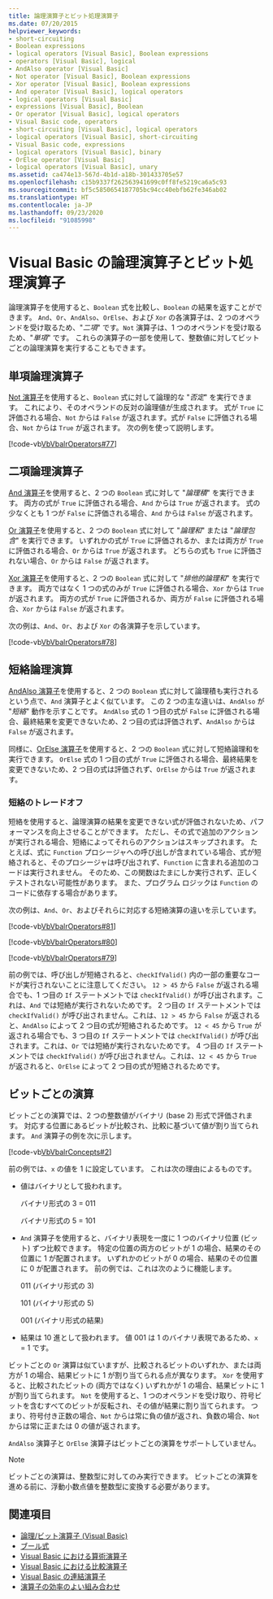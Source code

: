 ```yaml
---
title: 論理演算子とビット処理演算子
ms.date: 07/20/2015
helpviewer_keywords:
- short-circuiting
- Boolean expressions
- logical operators [Visual Basic], Boolean expressions
- operators [Visual Basic], logical
- AndAlso operator [Visual Basic]
- Not operator [Visual Basic], Boolean expressions
- Xor operator [Visual Basic], Boolean expressions
- And operator [Visual Basic], logical operators
- logical operators [Visual Basic]
- expressions [Visual Basic], Boolean
- Or operator [Visual Basic], logical operators
- Visual Basic code, operators
- short-circuiting [Visual Basic], logical operators
- logical operators [Visual Basic], short-circuiting
- Visual Basic code, expressions
- logical operators [Visual Basic], binary
- OrElse operator [Visual Basic]
- logical operators [Visual Basic], unary
ms.assetid: ca474e13-567d-4b1d-a18b-301433705e57
ms.openlocfilehash: c15b9337f262563941699c0ff8fe5219ca6a5c93
ms.sourcegitcommit: bf5c5850654187705bc94cc40ebfb62fe346ab02
ms.translationtype: HT
ms.contentlocale: ja-JP
ms.lasthandoff: 09/23/2020
ms.locfileid: "91085998"
---
```

# <a name="logical-and-bitwise-operators-in-visual-basic"></a>Visual Basic の論理演算子とビット処理演算子

論理演算子を使用すると、`Boolean` 式を比較し、`Boolean` の結果を返すことができます。 `And`、`Or`、`AndAlso`、`OrElse`、および `Xor` の各演算子は、2 つのオペランドを受け取るため、"*二項*" です。`Not` 演算子は、1 つのオペランドを受け取るため、"*単項*" です。 これらの演算子の一部を使用して、整数値に対してビットごとの論理演算を実行することもできます。  
  
## <a name="unary-logical-operator"></a>単項論理演算子  

 [Not 演算子](../../../language-reference/operators/not-operator.md)を使用すると、`Boolean` 式に対して論理的な "*否定*" を実行できます。 これにより、そのオペランドの反対の論理値が生成されます。 式が `True` に評価される場合、`Not` からは `False` が返されます。式が `False` に評価される場合、`Not` からは `True` が返されます。 次の例を使って説明します。  
  
 [!code-vb[VbVbalrOperators#77](~/samples/snippets/visualbasic/VS_Snippets_VBCSharp/VbVbalrOperators/VB/Class1.vb#77)]  
  
## <a name="binary-logical-operators"></a>二項論理演算子  

 [And 演算子](../../../language-reference/operators/and-operator.md)を使用すると、2 つの `Boolean` 式に対して "*論理積*" を実行できます。 両方の式が `True` に評価される場合、`And` からは `True` が返されます。 式の少なくとも 1 つが `False` に評価される場合、`And` からは `False` が返されます。  
  
 [Or 演算子](../../../language-reference/operators/or-operator.md)を使用すると、2 つの `Boolean` 式に対して "*論理和*" または "*論理包含*" を実行できます。 いずれかの式が `True` に評価されるか、または両方が `True` に評価される場合、`Or` からは `True` が返されます。 どちらの式も `True` に評価されない場合、`Or` からは `False` が返されます。  
  
 [Xor 演算子](../../../language-reference/operators/xor-operator.md)を使用すると、2 つの `Boolean` 式に対して "*排他的論理和*" を実行できます。 両方ではなく 1 つの式のみが `True` に評価される場合、`Xor` からは `True` が返されます。 両方の式が `True` に評価されるか、両方が `False` に評価される場合、`Xor` からは `False` が返されます。  
  
 次の例は、`And`、`Or`、および `Xor` の各演算子を示しています。  
  
 [!code-vb[VbVbalrOperators#78](~/samples/snippets/visualbasic/VS_Snippets_VBCSharp/VbVbalrOperators/VB/Class1.vb#78)]  
  
## <a name="short-circuiting-logical-operations"></a>短絡論理演算  

 [AndAlso 演算子](../../../language-reference/operators/andalso-operator.md)を使用すると、2 つの `Boolean` 式に対して論理積も実行されるという点で、`And` 演算子とよく似ています。 この 2 つの主な違いは、`AndAlso` が "*短絡*" 動作を示すことです。 `AndAlso` 式の 1 つ目の式が `False` に評価される場合、最終結果を変更できないため、2 つ目の式は評価されず、`AndAlso` からは `False` が返されます。  
  
 同様に、[OrElse 演算子](../../../language-reference/operators/orelse-operator.md)を使用すると、2 つの `Boolean` 式に対して短絡論理和を実行できます。 `OrElse` 式の 1 つ目の式が `True` に評価される場合、最終結果を変更できないため、2 つ目の式は評価されず、`OrElse` からは `True` が返されます。  
  
### <a name="short-circuiting-trade-offs"></a>短絡のトレードオフ  

 短絡を使用すると、論理演算の結果を変更できない式が評価されないため、パフォーマンスを向上させることができます。 ただし、その式で追加のアクションが実行される場合、短絡によってそれらのアクションはスキップされます。 たとえば、式に `Function` プロシージャへの呼び出しが含まれている場合、式が短絡されると、そのプロシージャは呼び出されず、`Function` に含まれる追加のコードは実行されません。 そのため、この関数はたまにしか実行されず、正しくテストされない可能性があります。 また、プログラム ロジックは `Function` のコードに依存する場合があります。  
  
 次の例は、`And`、`Or`、およびそれらに対応する短絡演算の違いを示しています。  
  
 [!code-vb[VbVbalrOperators#81](~/samples/snippets/visualbasic/VS_Snippets_VBCSharp/VbVbalrOperators/VB/Class1.vb#81)]  
  
 [!code-vb[VbVbalrOperators#80](~/samples/snippets/visualbasic/VS_Snippets_VBCSharp/VbVbalrOperators/VB/Class1.vb#80)]  
  
 [!code-vb[VbVbalrOperators#79](~/samples/snippets/visualbasic/VS_Snippets_VBCSharp/VbVbalrOperators/VB/Class1.vb#79)]  
  
 前の例では、呼び出しが短絡されると、`checkIfValid()` 内の一部の重要なコードが実行されないことに注意してください。 `12 > 45` から `False` が返される場合でも、1 つ目の `If` ステートメントでは `checkIfValid()` が呼び出されます。これは、`And` では短絡が実行されないためです。 2 つ目の `If` ステートメントでは `checkIfValid()` が呼び出されません。これは、`12 > 45` から `False` が返されると、`AndAlso` によって 2 つ目の式が短絡されるためです。 `12 < 45` から `True` が返される場合でも、3 つ目の `If` ステートメントでは `checkIfValid()` が呼び出されます。これは、`Or` では短絡が実行されないためです。 4 つ目の `If` ステートメントでは `checkIfValid()` が呼び出されません。これは、`12 < 45` から `True` が返されると、`OrElse` によって 2 つ目の式が短絡されるためです。  
  
## <a name="bitwise-operations"></a>ビットごとの演算  

 ビットごとの演算では、2 つの整数値がバイナリ (base 2) 形式で評価されます。 対応する位置にあるビットが比較され、比較に基づいて値が割り当てられます。 `And` 演算子の例を次に示します。  
  
 [!code-vb[VbVbalrConcepts#2](~/samples/snippets/visualbasic/VS_Snippets_VBCSharp/VbVbalrConcepts/VB/Class1.vb#2)]  
  
 前の例では、`x` の値を 1 に設定しています。 これは次の理由によるものです。  
  
- 値はバイナリとして扱われます。  
  
     バイナリ形式の 3 = 011  
  
     バイナリ形式の 5 = 101  
  
- `And` 演算子を使用すると、バイナリ表現を一度に 1 つのバイナリ位置 (ビット) ずつ比較できます。 特定の位置の両方のビットが 1 の場合、結果のその位置に 1 が配置されます。 いずれかのビットが 0 の場合、結果のその位置に 0 が配置されます。 前の例では、これは次のように機能します。  
  
     011 (バイナリ形式の 3)  
  
     101 (バイナリ形式の 5)  
  
     001 (バイナリ形式の結果)  
  
- 結果は 10 進として扱われます。 値 001 は 1 のバイナリ表現であるため、`x` = 1 です。  
  
 ビットごとの `Or` 演算は似ていますが、比較されるビットのいずれか、または両方が 1 の場合、結果ビットに 1 が割り当てられる点が異なります。 `Xor` を使用すると、比較されたビットの (両方ではなく) いずれかが 1 の場合、結果ビットに 1 が割り当てられます。 `Not` を使用すると、1 つのオペランドを受け取り、符号ビットを含むすべてのビットが反転され、その値が結果に割り当てられます。 つまり、符号付き正数の場合、`Not` からは常に負の値が返され、負数の場合、`Not` からは常に正または 0 の値が返されます。  
  
 `AndAlso` 演算子と `OrElse` 演算子はビットごとの演算をサポートしていません。  
  
> [!NOTE]
> ビットごとの演算は、整数型に対してのみ実行できます。 ビットごとの演算を進める前に、浮動小数点値を整数型に変換する必要があります。  
  
## <a name="see-also"></a>関連項目

- [論理/ビット演算子 (Visual Basic)](../../../language-reference/operators/logical-bitwise-operators.md)
- [ブール式](boolean-expressions.md)
- [Visual Basic における算術演算子](arithmetic-operators.md)
- [Visual Basic における比較演算子](comparison-operators.md)
- [Visual Basic の連結演算子](concatenation-operators.md)
- [演算子の効率のよい組み合わせ](efficient-combination-of-operators.md)
